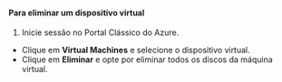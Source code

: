 #### <a name="to-delete-a-virtual-device"></a>Para eliminar um dispositivo virtual
1. Inicie sessão no Portal Clássico do Azure.

* Clique em **Virtual Machines** e selecione o dispositivo virtual.
* Clique em **Eliminar** e opte por eliminar todos os discos da máquina virtual.



<!--HONumber=Nov16_HO2-->


